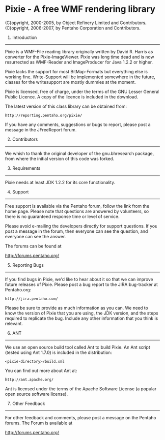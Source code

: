 Pixie - A free WMF rendering library
====================================


(C)opyright, 2000-2005, by Object Refinery Limited and Contributors.
(C)opyright, 2006-2007, by Pentaho Corporation and Contributors.


1.  Introduction
-----------------
Pixie is a WMF-File reading library originally written by David R. Harris as
converter for the Pixie-ImageViewer. Pixie was long time dead and is now
resurrected as WMF-Reader and ImageProducer for Java 1.2.2 or higher.

Pixie lacks the support for most BitMap-Formats but everything else is working
fine. Write-Support will be implemented somewhere in the future, classes
for the writesupport are mostly dummies at the moment.

Pixie is licensed, free of charge, under the terms of the GNU Lesser
General Public Licence.  A copy of the licence is included in the download.

The latest version of this class library can be obtained from:

    http://reporting.pentaho.org/pixie/

If you have any comments, suggestions or bugs to report, please post a
message in the JFreeReport forum.


2.  Contributors
----------------
We whish to thank the original developer of the gnu.bhresearch package,
from where the initial version of this code was forked. 


3. Requirements
---------------
Pixie needs at least JDK 1.2.2 for its core functionality.


4. Support
----------
Free support is available via the Pentaho forum, follow the link
from the home page.  Please note that questions are answered by volunteers, 
so there is no guaranteed response time or level of service.

Please avoid e-mailing the developers directly for support questions.
If you post a message in the forum, then everyone can see the
question, and everyone can see the answer.

The forums can be found at

  http://forums.pentaho.org/


5. Reporting Bugs
-----------------
If you find bugs in Pixie, we'd like to hear about it so that we
can improve future releases of Pixie.  Please post a bug report
to the JIRA bug-tracker at Pentaho.org:

    http://jira.pentaho.com/

Please be sure to provide as much information as you can.  We need to
know the version of Pixie that you are using, the JDK version,
and the steps required to replicate the bug.  Include any other
information that you think is relevant.


6. ANT
------
We use an open source build tool called Ant to build Pixie.  An
Ant script (tested using Ant 1.7.0) is included in the distribution:

    <pixie-directory>/build.xml

You can find out more about Ant at:

    http://ant.apache.org/

Ant is licensed under the terms of the Apache Software License (a
popular open source software license).


7. Other Feedback
-----------------
For other feedback and comments, please post a message on the
Pentaho forums. The Forum is available at

  http://forums.pentaho.org/

